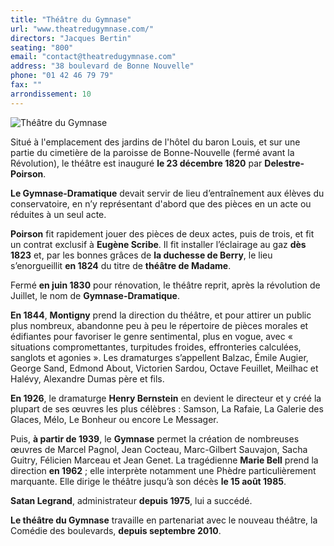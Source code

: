 ```yaml
---
title: "Théâtre du Gymnase"
url: "www.theatredugymnase.com/"
directors: "Jacques Bertin"
seating: "800"
email: "contact@theatredugymnase.com"
address: "38 boulevard de Bonne Nouvelle"
phone: "01 42 46 79 79"
fax: ""
arrondissement: 10
---
```


![Théâtre du Gymnase](../images/10eme/theatre-du-gymnase/theatre-du-gymnase-1.jpg)

Situé à l'emplacement des jardins de l'hôtel du baron Louis, et sur une partie du cimetière de la paroisse de Bonne-Nouvelle (fermé avant la Révolution), le théâtre est inauguré **le 23 décembre 1820** par **Delestre-Poirson**.

**Le Gymnase-Dramatique** devait servir de lieu d’entraînement aux élèves du conservatoire, en n’y représentant d'abord que des pièces en un acte ou réduites à un seul acte.

**Poirson** fit rapidement jouer des pièces de deux actes, puis de trois, et fit un contrat exclusif à **Eugène Scribe**. Il fit installer l’éclairage au gaz **dès 1823** et, par les bonnes grâces de **la duchesse de Berry**, le lieu s’enorgueillit **en 1824** du titre de **théâtre de Madame**.

Fermé **en juin 1830** pour rénovation, le théâtre reprit, après la révolution de Juillet, le nom de **Gymnase-Dramatique**.

**En 1844**, **Montigny** prend la direction du théâtre, et pour attirer un public plus nombreux, abandonne peu à peu le répertoire de pièces morales et édifiantes pour favoriser le genre sentimental, plus en vogue, avec « situations compromettantes, turpitudes froides, effronteries calculées, sanglots et agonies ». Les dramaturges s’appellent Balzac, Émile Augier, George Sand, Edmond About, Victorien Sardou, Octave Feuillet, Meilhac et Halévy, Alexandre Dumas père et fils.

**En 1926**, le dramaturge **Henry Bernstein** en devient le directeur et y créé la plupart de ses œuvres les plus célèbres : Samson, La Rafaie, La Galerie des Glaces, Mélo, Le Bonheur ou encore Le Messager.

Puis, **à partir de 1939**, le **Gymnase** permet la création de nombreuses œuvres de Marcel Pagnol, Jean Cocteau, Marc-Gilbert Sauvajon, Sacha Guitry, Félicien Marceau et Jean Genet. La tragédienne **Marie Bell** prend la direction **en 1962** ; elle interprète notamment une Phèdre particulièrement marquante. Elle dirige le théâtre jusqu’à son décès **le 15 août 1985**.

**Satan Legrand**, administrateur **depuis 1975**, lui a succédé.

**Le théâtre du Gymnase** travaille en partenariat avec le nouveau théâtre, la Comédie des boulevards, **depuis septembre 2010**.

